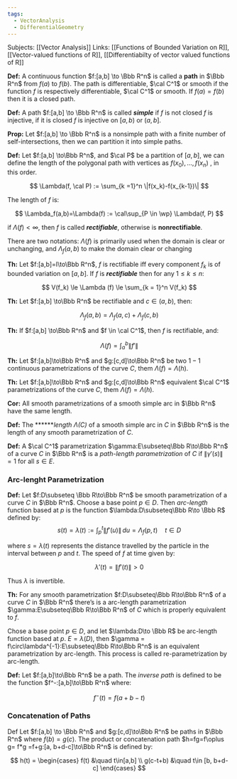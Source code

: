 ```yaml
---
tags:
  - VectorAnalysis
  - DifferentialGeometry
---
```

Subjects: [[Vector Analysis]]
Links: [[Functions of Bounded Variation on R]], [[Vector-valued functions of R]], [[Differentiabilty of vector valued functions of R]]

**Def:** A continuous function $f:[a,b] \to \Bbb R^n$ is called a **path** in $\Bbb R^n$ from $f(a)$ to $f(b)$. The path is differentiable, $\cal C^1$ or smooth if the function $f$ is respectively differentiable, $\cal C^1$ or smooth. If $f(a) = f(b)$ then it is a closed path.

**Def:** A path $f:[a,b] \to \Bbb R^n$ is called ***simple*** if $f$ is not closed $f$ is injective, if it is closed $f$ is injective on $[a,b)$ or $(a,b]$.

**Prop:** Let $f:[a,b] \to \Bbb R^n$ is a nonsimple path with a finite number of self-intersections, then we can partition it into simple paths.

**Def:** Let $f:[a,b] \to\Bbb R^n$, and $\cal P$ be a partition of $[a,b]$, we can define the length of the polygonal path with vertices as $f(x_0), \dots, f(x_n)$ , in this order.

$$ \Lambda(f, \cal P) := \sum_{k =1}^n \|f(x_k)-f(x_{k-1})\| $$

The length of $f$ is:

$$ \Lambda_f(a,b)=\Lambda(f) := \cal\sup_{P \in \wp} \Lambda(f, P) $$

if $\Lambda(f) < \infty$, then $f$ is called _**rectifiable**_, otherwise is **************nonrectifiable**************.

There are two notations: $\Lambda(f)$ is primarily used when the domain is clear or unchanging, and $\Lambda_f(a,b)$ to make the domain clear or changing

**Th:** Let $f:[a,b]=I\to\Bbb R^n$, $f$ is rectifiable iff every component $f_k$ is of bounded variation on $[a,b]$. If $f$ is _********rectifiable********_ then for any $1\le k\le n$:

$$ V(f_k) \le \Lambda (f) \le \sum_{k = 1}^n V(f_k) $$

********Th:******** Let $f:[a,b] \to\Bbb R^n$ be rectifiable and $c \in(a,b)$, then:

$$ \Lambda_f(a,b) = \Lambda_f(a,c) + \Lambda_f(c,b) $$

**Th:** If $f:[a,b] \to\Bbb R^n$ and $f \in \cal C^1$, then $f$ is rectifiable, and:

$$ \Lambda(f) = \int_a^b \|f'\| $$

********Th:******** Let $f:[a,b]\to\Bbb R^n$ and $g:[c,d]\to\Bbb R^n$ be two $1-1$ continuous parametrizations of the curve $C$, them ${\Lambda(f) = \Lambda(h)}$.

********Th:******** Let $f:[a,b]\to\Bbb R^n$ and $g:[c,d]\to\Bbb R^n$ equivalent $\cal C^1$ parametrizations of the curve $C$, them ${\Lambda(f) = \Lambda(h)}$.

**Cor:** All smooth parametrizations of a smooth simple arc in $\Bbb R^n$ have the same length.

**Def:** The ******_length $\Lambda(C)$_ of a smooth simple arc in $C$ in $\Bbb R^n$ is the length of any smooth parametrization of $C$.

**Def:** A $\cal C^1$ parametrization $\gamma:E\subseteq\Bbb R\to\Bbb R^n$ of a curve $C$ in $\Bbb R^n$ is a *path-length parametrization* of $C$ if $\|\gamma'(s)\| =1$ for all $s \in E$.

### Arc-lenght Parametrization
**Def:** Let $f:D\subseteq \Bbb R\to\Bbb R^n$ be smooth parametrization of a curve $C$ in $\Bbb R^n$. Choose a base point $p\in D$. Then *arc-length* function based at $p$ is the function $\lambda:D\subseteq\Bbb R\to \Bbb R$ defined by:
$$ s(t) =\lambda(t) := \int_p^t \|f'(u)\|\,du = \Lambda_f(p,t) \quad t\in D $$

where $s= \lambda(t)$ represents the distance travelled by the particle in the interval between $p$ and $t$. The speed of $f$ at time given by:

$$ \lambda'(t) = \|f'(t)\| > 0 $$

Thus $\lambda$ is invertible.

********Th:******** For any smooth parametrization $f:D\subseteq\Bbb R\to\Bbb R^n$ of a curve $C$ in $\Bbb R^n$ there’s is a arc-length parametrization $\gamma:E\subseteq\Bbb R\to\Bbb R^n$ of $C$ which is properly equivalent to $f$.

Chose a base point $p \in D$, and let $\lambda:D\to \Bbb R$ be arc-length function based at $p$. $E = \lambda(D)$, then $\gamma = f\circ\lambda^{-1}:E\subseteq\Bbb R\to\Bbb R^n$ is an equivalent parametrization by arc-length. This process is called re-parametrization by arc-length.

**Def:** Let $f:[a,b]\to\Bbb R^n$ be a path. The *inverse path* is defined to be the function $f^-:[a,b]\to\Bbb R^n$ where:

$$ f^-(t) = f(a+b-t) $$

### Concatenation of Paths
Def Let $f:[a,b] \to \Bbb R^n$ and $g:[c,d]\to\Bbb R^n$ be paths in $\Bbb R^n$ where ${f(b) = g(c)}$. The product or concatenation path $h=fg=f\oplus g= f*g =f+g:[a, b+d-c]\to\Bbb R^n$ is defined by:

$$ h(t) = \begin{cases} f(t) &\quad t\in[a,b] \\ g(c-t+b) &\quad t\in [b, b+d-c] \end{cases} $$